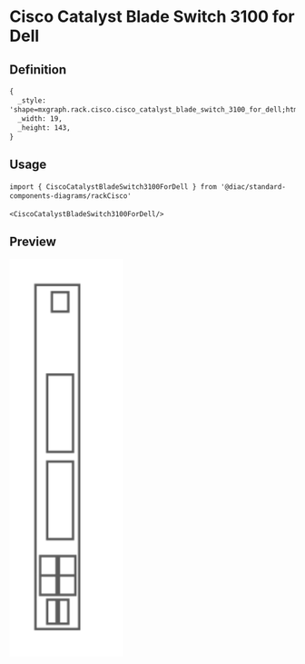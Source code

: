 # Cisco Catalyst Blade Switch 3100 for Dell

## Definition

```
{
  _style: 'shape=mxgraph.rack.cisco.cisco_catalyst_blade_switch_3100_for_dell;html=1;labelPosition=right;align=left;spacingLeft=15;dashed=0;shadow=0;fillColor=#ffffff;',
  _width: 19,
  _height: 143,
}
```

## Usage

```
import { CiscoCatalystBladeSwitch3100ForDell } from '@diac/standard-components-diagrams/rackCisco'

<CiscoCatalystBladeSwitch3100ForDell/>
```

## Preview

<img src="./cisco-catalyst-blade-switch-3100-for-dell.png" width="200"/>
